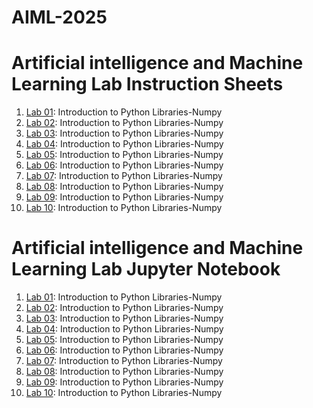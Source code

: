 # AIML-2025
# Artificial intelligence and Machine Learning Lab Instruction Sheets
1. [Lab 01](https://github.com/2303A51098/AIML-2025/blob/main/AIML_A1.pdf): Introduction to Python Libraries-Numpy
2. [Lab 02](https://github.com/2303A51098/AIML-2025/blob/main/AIML_A2.pdf): Introduction to Python Libraries-Numpy
3. [Lab 03](https://github.com/2303A51098/AIML-2025/blob/main/AIML_A3.pdf): Introduction to Python Libraries-Numpy
4. [Lab 04](https://github.com/2303A51098/AIML-2025/blob/main/AIML_A4.pdf): Introduction to Python Libraries-Numpy
5. [Lab 05](): Introduction to Python Libraries-Numpy
6. [Lab 06](): Introduction to Python Libraries-Numpy
7. [Lab 07](): Introduction to Python Libraries-Numpy
8. [Lab 08](): Introduction to Python Libraries-Numpy
9. [Lab 09](): Introduction to Python Libraries-Numpy
10.  [Lab 10](): Introduction to Python Libraries-Numpy

# Artificial intelligence and Machine Learning Lab Jupyter Notebook
1. [Lab 01](https://github.com/2303A51098/AIML-2025/blob/main/Lab01-AIML.ipynb): Introduction to Python Libraries-Numpy
2. [Lab 02](): Introduction to Python Libraries-Numpy
3. [Lab 03](): Introduction to Python Libraries-Numpy
4. [Lab 04](): Introduction to Python Libraries-Numpy
5. [Lab 05](): Introduction to Python Libraries-Numpy
6. [Lab 06](): Introduction to Python Libraries-Numpy
7. [Lab 07](): Introduction to Python Libraries-Numpy
8. [Lab 08](): Introduction to Python Libraries-Numpy
9. [Lab 09](): Introduction to Python Libraries-Numpy
10. [Lab 10](): Introduction to Python Libraries-Numpy
